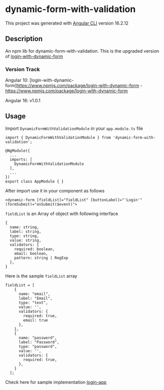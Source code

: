 # dynamic-form-with-validation

This project was generated with [Angular CLI](https://github.com/angular/angular-cli) version 16.2.12

## Description

An npm lib for dynamic-form-with-validation. This is the upgraded version of [login-with-dynamic-form](https://www.npmjs.com/package/login-with-dynamic-form)

### Version Track

Angular 10: [login-with-dynamic-form]https://www.npmjs.com/package/login-with-dynamic-form - https://www.npmjs.com/package/login-with-dynamic-form

Angular 16: v1.0.1 

## Usage

Import `DynamicFormWithValidationModule` in your `app.module.ts` file

```
import { DynamicFormWithValidationModule } from 'dynamic-form-with-validation';

@NgModule({
  ...
  imports: [
    DynamicFormWithValidationModule
  ],
  ...
})
export class AppModule { }

```

After import use it in your component as follows

```
<dynamic-form [fieldList]="fieldList" [buttonLabel]="'Login'" (formSubmit)="onSubmit($event)">
```

`fieldList` is an Array of object with following interface

```
{
  name: string,
  label: string,
  type: string,
  value: string,
  validators: {
    required: boolean,
    email: boolean,
    pattern: string | RegExp
  },
}

```

Here is the sample `fieldList` array

```
fieldList = [
    {
      name: "email",
      label: "Email",
      type: "text",
      value: '',
      validators: {
        required: true,
        email: true
      },
    },
    {
      name: "password",
      label: "Password",
      type: "password",
      value: '',
      validators: {
        required: true,
      },
    }
  ];

```

Check here for sample implementation [login-app](https://github.com/SJ2JUL/login-app)
